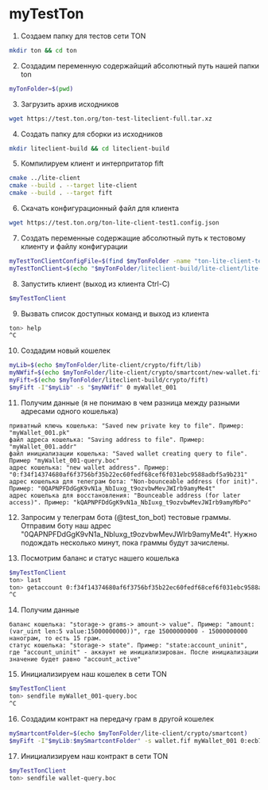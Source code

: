 # myTestTon

1. Создаем папку для тестов сети TON
```bash
mkdir ton && cd ton
```

2. Создадим переменную содержайщий абсолютный путь нашей папки ton
```bash
myTonFolder=$(pwd)
```

3. Загрузить архив исходников
```bash
wget https://test.ton.org/ton-test-liteclient-full.tar.xz
```

4. Создать папку для сборки из исходников
```bash
mkdir liteclient-build && cd liteclient-build
```

5. Компилируем клиент и интерпритатор fift
```bash
cmake ../lite-client
cmake --build . --target lite-client
cmake --build . --target fift
```

6. Скачать конфигурационный файл для клиента
```bash
wget https://test.ton.org/ton-lite-client-test1.config.json
```

7. Создать переменные содержащие абсолютный путь к тестовому клиенту и файлу конфигурации
```bash
myTestTonClientConfigFile=$(find $myTonFolder -name "ton-lite-client-test1.config.json")
myTestTonClient=$(echo "$myTonFolder/liteclient-build/lite-client/lite-client -C $myTestTonClientConfigFile")
```

8. Запустить клиент (выход из клиента Ctrl-C)
```bash
$myTestTonClient
```

9. Вызвать список доступных команд и выход из клиента
```bash
ton> help
^C
```

10. Создадим новый кошелек
```bash
myLib=$(echo $myTonFolder/lite-client/crypto/fift/lib)
myNWfif=$(echo $myTonFolder/lite-client/crypto/smartcont/new-wallet.fif)
myFift=$(echo $myTonFolder/liteclient-build/crypto/fift)
$myFift -I"$myLib" -s "$myNWfif" 0 myWallet_001
```

11. Получим данные (я не понимаю в чем разница между разными адресами одного кошелька)
```
приватный ключь кошелька: "Saved new private key to file". Пример: "myWallet_001.pk"
файл адреса кошелька: "Saving address to file". Пример: "myWallet_001.addr"
файл инициализации кошелька: "Saved wallet creating query to file". Пример "myWallet_001-query.boc"
адрес кошелька: "new wallet address". Пример: "0:f34f14374680af6f3756bf35b22ec60fedf68cef6f031ebc9588adbf5a9b231"
адрес кошелька для телеграм бота: "Non-bounceable address (for init)". Пример: "0QAPNPFDdGgK9vN1a_NbIuxg_t9ozvbwMevJWIrb9amyMe4t"
адрес кошелька для восстановления: "Bounceable address (for later access)". Пример: "kQAPNPFDdGgK9vN1a_NbIuxg_t9ozvbwMevJWIrb9amyMbPo"
```

12. Запросим у телеграм бота (@test_ton_bot) тестовые граммы. Отправим боту наш адрес "0QAPNPFDdGgK9vN1a_NbIuxg_t9ozvbwMevJWIrb9amyMe4t". Нужно подождать несколько минут, пока граммы будут зачислены.

13. Посмотрим баланс и статус нашего кошелька
```bash
$myTestTonClient
ton> last
ton> getaccount 0:f34f14374680af6f3756bf35b22ec60fedf68cef6f031ebc9588adbf5a9b231
^C
```

14. Получим данные
```
баланс кошелька: "storage-> grams-> amount-> value". Пример: "amount:(var_uint len:5 value:15000000000))", где 15000000000 - 15000000000 нанограм, то есть 15 грам.
статус кошелька: "storage-> state". Пример: "state:account_uninit", где "account_uninit" - аккаунт не инициализирован. После инициализации значение будет равно "account_active"
```

15. Инициализируем наш кошелек в сети TON
```bash
$myTestTonClient
ton> sendfile myWallet_001-query.boc
^C
```

16. Создадим контракт на передачу грам в другой кошелек
```bash
mySmartcontFolder=$(echo $myTonFolder/lite-client/crypto/smartcont)
$myFift -I"$myLib:$mySmartcontFolder" -s wallet.fif myWallet_001 0:ecb7498c3939633b520361bdf2b66ae62d61f61548f97091b7a90f647b7c664e 1 5
```

17. Инициализируем наш контракт в сети TON
```bash
$myTestTonClient
ton> sendfile wallet-query.boc
```
